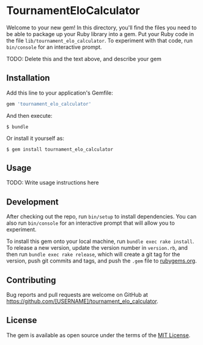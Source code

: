 # TournamentEloCalculator

Welcome to your new gem! In this directory, you'll find the files you need to be able to package up your Ruby library into a gem. Put your Ruby code in the file `lib/tournament_elo_calculator`. To experiment with that code, run `bin/console` for an interactive prompt.

TODO: Delete this and the text above, and describe your gem

## Installation

Add this line to your application's Gemfile:

```ruby
gem 'tournament_elo_calculator'
```

And then execute:

    $ bundle

Or install it yourself as:

    $ gem install tournament_elo_calculator

## Usage

TODO: Write usage instructions here

## Development

After checking out the repo, run `bin/setup` to install dependencies. You can also run `bin/console` for an interactive prompt that will allow you to experiment.

To install this gem onto your local machine, run `bundle exec rake install`. To release a new version, update the version number in `version.rb`, and then run `bundle exec rake release`, which will create a git tag for the version, push git commits and tags, and push the `.gem` file to [rubygems.org](https://rubygems.org).

## Contributing

Bug reports and pull requests are welcome on GitHub at https://github.com/[USERNAME]/tournament_elo_calculator.

## License

The gem is available as open source under the terms of the [MIT License](https://opensource.org/licenses/MIT).
